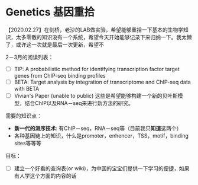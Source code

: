 # Genetics 基因重拾
【2020.02.27】在剑桥，老沙的LAB做实验，希望能够重拾一下基本的生物学知识，太多零散的知识没有一个系统，希望今天开始能够记录下来归纳一下。我太懒了，或许这一次就是最后一次更新，希望不

2－3月的阅读列表：
- [ ] TIP: A probabilistic method for identifying transcription factor target genes from ChIP-seq binding profiles
- [ ] BETA: Target analysis by integration of transcriptome and ChIP-seq data with BETA
- [ ] Vivian's Paper (unable to public)
这些是希望能够构建一个新的贝叶斯模型，结合ChIP以及RNA－seq来进行新方法的研究。

需要的知识点：
- **新一代的测序技术**: 有ChIP－seq，RNA－seq等（目前我只**知道**这两个）
- 各种基因链上的知识，什么是promoter，enhencer，TSS，motif，binding sites等等等

目标：
- [ ] 建立一个好看的查询表(or wiki)，为中国的宝宝们提供一下学习的便捷，如果有人学这个方面的内容的话
